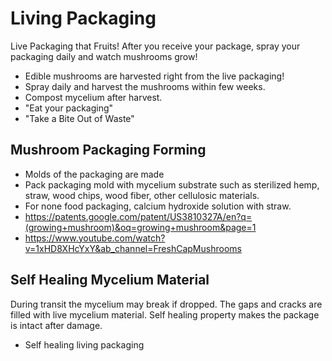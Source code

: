# Living Packaging
Live Packaging that Fruits! After you receive your package, spray your packaging daily and watch mushrooms grow!

- Edible mushrooms are harvested right from the live packaging!
- Spray daily and harvest the mushrooms within few weeks.
- Compost mycelium after harvest.
- "Eat your packaging"
- "Take a Bite Out of Waste"

## Mushroom Packaging Forming

- Molds of the packaging are made
- Pack packaging mold with mycelium substrate such as sterilized hemp, straw, wood chips, wood fiber, other cellulosic materials.
- For none food packaging, calcium hydroxide solution with straw.
- https://patents.google.com/patent/US3810327A/en?q=(growing+mushroom)&oq=growing+mushroom&page=1
- https://www.youtube.com/watch?v=1xHD8XHcYxY&ab_channel=FreshCapMushrooms

## Self Healing Mycelium Material

During transit the mycelium may break if dropped. The gaps and cracks are filled with live mycelium material. Self healing property makes the package is intact after damage.

- Self healing living packaging
